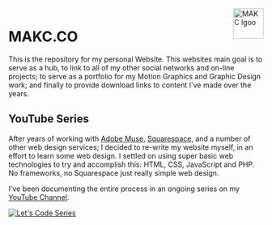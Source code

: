 <a href="https://makc.co">
    <img src="https://makccr.github.io/images/github-header.svg" alt="MAKC lgoo" title="MAKC" align="right" height="60" />
</a>

# MAKC.CO
This is the repository for my personal Website. This websites main goal is to serve as a hub, to link to all of my other social networks and on-line projects; to serve as a portfolio for my Motion Graphics and Graphic Design work; and finally to provide download links to content I've made over the years. 

## YouTube Series 
After years of working with [Adobe Muse](http://muse.adobe.com/), [Squarespace](https://www.squarespace.com/), and a number of other web design services; I decided to re-write my website myself, in an effort to learn some web design. I settled on using super basic web technologies to try and accomplish this: HTML, CSS, JavaScript and PHP. No frameworks, no Squarespace just really simple web design. 

I've been documenting the entire process in an ongoing series on my [YouTube Channel](https://youtube.com/c/makccr). 

[![Let's Code Series](https://img.youtube.com/vi/avjB5rQMm24/maxresdefault.jpg)](https://www.youtube.com/playlist?list=PLIYVhRocqRoT6yvieIyNehUz6VnB6hXhF)
